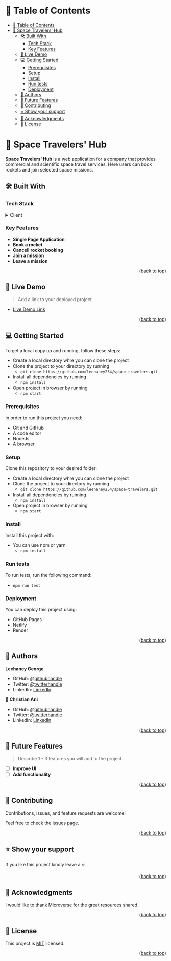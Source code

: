 ﻿﻿<a name="readme-top"></a>
<!-- TABLE OF CONTENTS -->

# 📗 Table of Contents

- [📗 Table of Contents](#-table-of-contents)
- [📖 Space Travelers' Hub ](#-space-travelers-hub-)
  - [🛠 Built With ](#-built-with-)
    - [Tech Stack ](#tech-stack-)
    - [Key Features ](#key-features-)
  - [🚀 Live Demo ](#-live-demo-)
  - [💻 Getting Started ](#-getting-started-)
    - [Prerequisites](#prerequisites)
    - [Setup](#setup)
    - [Install](#install)
    - [Run tests](#run-tests)
    - [Deployment](#deployment)
  - [👥 Authors ](#-authors-)
  - [🔭 Future Features ](#-future-features-)
  - [🤝 Contributing ](#-contributing-)
  - [⭐️ Show your support ](#️-show-your-support-)
  - [🙏 Acknowledgments ](#-acknowledgments-)
  - [📝 License ](#-license-)

<!-- PROJECT DESCRIPTION -->

# 📖 Space Travelers' Hub <a name="about-project"></a>


**Space Travelers' Hub** is a web application for a company that provides commercial and scientific space travel services. Here users can book rockets and join selected space missions.

## 🛠 Built With <a name="built-with"></a>

### Tech Stack <a name="tech-stack"></a>

<details>
  <summary>Client</summary>
  <ul>
    <li><a href="https://reactjs.org/">React.js</a></li>
    <li><a href="https://react-bootstrap.github.io/getting-started/introduction">React-Bootstrap</a></li>
    <li><a href="https://redux.js.org/introduction/getting-started">Redux</a></li>
    <li><a href="https://redux-toolkit.js.org/">redux-toolkit</a></li>
    <li><a href="https://webpack.js.org/guides/getting-started/">Webpack</a></li>
  </ul>
</details>

<!-- Features -->

### Key Features <a name="key-features"></a>

- **Single Page Application**
- **Book a rocket**
- **Cancell rocket booking**
- **Join a mission**
- **Leave a mission**

<p align="right">(<a href="#readme-top">back to top</a>)</p>

<!-- LIVE DEMO -->

## 🚀 Live Demo <a name="live-demo"></a>

> Add a link to your deployed project.

- [Live Demo Link](https://yourdeployedapplicationlink.com)

<p align="right">(<a href="#readme-top">back to top</a>)</p>

<!-- GETTING STARTED -->

## 💻 Getting Started <a name="getting-started"></a>


To get a local copy up and running, follow these steps:
- Create a local directory whre you can clone the project
- Clone the project to your directory by running
  - `git clone https://github.com/leehaney254/space-travelers.git`
- Install all dependencies by running
  - `npm install`
- Open project in browser by running
  - `npm start`
  


### Prerequisites

In order to run this project you need:

- Git and GitHub
- A code editor
- NodeJs
- A browser

### Setup

Clone this repository to your desired folder:

- Create a local directory whre you can clone the project
- Clone the project to your directory by running
  - `git clone https://github.com/leehaney254/space-travelers.git`
- Install all dependencies by running
  - `npm install`
- Open project in browser by running
  - `npm start`

### Install

Install this project with:

- You can use npm or yarn
  - `npm install`


### Run tests

To run tests, run the following command:

- `npm run test`

### Deployment

You can deploy this project using:
- GitHub Pages
- Netlify
- Render

<p align="right">(<a href="#readme-top">back to top</a>)</p>

<!-- AUTHORS -->

## 👥 Authors <a name="authors"></a>

**Leehaney George**

- GitHub: [@githubhandle](https://github.com/leehaney254)
- Twitter: [@twitterhandle](https://twitter.com/Lee06785586)
- LinkedIn: [LinkedIn](https://www.linkedin.com/in/leehaney-george-0a4a51178/)

👤 **Christian Ani**

- GitHub: [@githubhandle](https://github.com/iamchristianani)
- Twitter: [@twitterhandle](https://twitter.com/kriznode)
- LinkedIn: [LinkedIn](https://www.linkedin.com/in/anikriz/)

<p align="right">(<a href="#readme-top">back to top</a>)</p>

<!-- FUTURE FEATURES -->

## 🔭 Future Features <a name="future-features"></a>

> Describe 1 - 3 features you will add to the project.

- [ ] **Improve UI**
- [ ] **Add functionality**

<p align="right">(<a href="#readme-top">back to top</a>)</p>

<!-- CONTRIBUTING -->

## 🤝 Contributing <a name="contributing"></a>

Contributions, issues, and feature requests are welcome!

Feel free to check the [issues page](https://github.com/leehaney254/space-travelers/issues).

<p align="right">(<a href="#readme-top">back to top</a>)</p>

<!-- SUPPORT -->

## ⭐️ Show your support <a name="support"></a>

If you like this project kindly leave a ⭐

<p align="right">(<a href="#readme-top">back to top</a>)</p>

<!-- ACKNOWLEDGEMENTS -->

## 🙏 Acknowledgments <a name="acknowledgements"></a>

I would like to thank Microverse for the great resources shared.

<p align="right">(<a href="#readme-top">back to top</a>)</p>

<!-- LICENSE -->

## 📝 License <a name="license"></a>

This project is [MIT](./LICENSE) licensed.

<p align="right">(<a href="#readme-top">back to top</a>)</p>